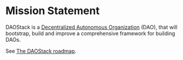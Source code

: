 # Mission Statement
DAOStack is a [Decentralized Autonomous Organization](https://en.wikipedia.org/wiki/Decentralized_autonomous_organization) (DAO), that will bootstrap, build and improve a comprehensive framework for building DAOs.

See [The DAOStack roadmap](https://github.com/daostack/daostack/blob/master/Roadmap.md).
